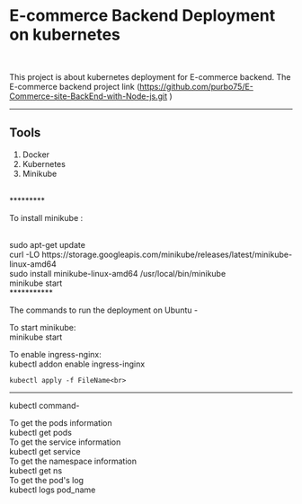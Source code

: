 <h1>E-commerce Backend Deployment on kubernetes</h1><br>

This project is about  kubernetes deployment for E-commerce backend.
The E-commerce backend project link (https://github.com/purbo75/E-Commerce-site-BackEnd-with-Node-js.git )
<br>
 
********
<h2>Tools</h2>
<ol>
	<li>Docker</li>
	<li>Kubernetes</li>
	<li>Minikube</li>
	
</ol><br>
*********
<p> To install minikube : </P><br>
	sudo apt-get update<br>
	curl -LO https://storage.googleapis.com/minikube/releases/latest/minikube-linux-amd64 <br>
	sudo install minikube-linux-amd64 /usr/local/bin/minikube <br>
	minikube start
<br>
***********

	
The commands to run the deployment on Ubuntu - <br>

To start minikube: <br>
	minikube start<br>

To enable ingress-nginx:<br>
	kubectl addon enable ingress-inginx<br>
		
	kubectl apply -f FileName<br>

**********
kubectl command-<br>

To get the pods information<br>
	kubectl get pods<br>
To get the service information<br>
	kubectl get service<br>
To get the namespace information<br>
	kubectl get ns<br>
To get the pod's  log<br>
	kubectl logs pod_name<br>

